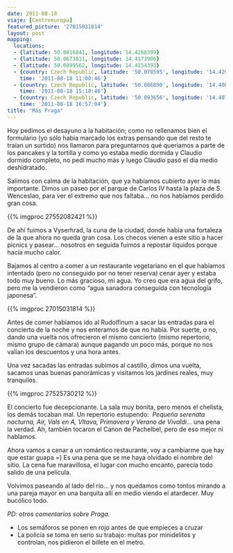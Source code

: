 ```yaml
---
date: 2011-08-18
viaje: [Centroeuropa]
featured_picture: '27015031814'
layout: post
mapping:
  locations:
  - {latitude: 50.0816841, longitude: 14.4268399}
  - {latitude: 50.0673811, longitude: 14.4173906}
  - {latitude: 50.0899562, longitude: 14.4154393}
  - {country: Czech Republic, latitude: '50.078595', longitude: '14.429903', place: Prague,
    time: '2011-08-18 11:00:46'}
  - {country: Czech Republic, latitude: '50.086890', longitude: '14.408693', place: Prague,
    time: '2011-08-18 15:18:46'}
  - {country: Czech Republic, latitude: '50.093656', longitude: '14.407445', place: Prague,
    time: '2011-08-18 16:57:04'}
title: "Más Praga"
---
```

Hoy pedimos el desayuno a la habitación; como no rellenamos bien el formulario (yo sólo había marcado los extras pensando que del resto te traían un surtido) nos llamaron para preguntarnos qué queríamos a parte de los pancakes y la tortilla y como yo estaba medio dormida y Claudio dormido completo, no pedí mucho más y luego Claudio pasó el día medio deshidratado.

Salimos con calma de la habitación, que ya habíamos cubierto ayer lo más importante. Dimos un paseo por el parque de Carlos IV hasta la plaza de S. Wenceslao, para ver el extremo que nos faltaba... no nos habíamos perdido gran cosa.

{{% imgproc 27552082421 %}}

De ahí fuimos a Vyserhrad, la cuna de la ciudad, donde había una fortaleza de la que ahora no queda gran cosa. Los checos vienen a este sitio a hacer picnics y pasear... nosotros en seguida fuimos a repostar líquidos porque hacía mucho calor.

Bajamos al centro a comer a un restaurante vegetariano en el que habíamos intentado (pero no conseguido por no tener reserva) cenar ayer y estaba todo muy bueno. Lo más gracioso, mi agua. Yo creo que era agua del grifo, pero me la vendieron como “agua sanadora conseguida con tecnología japonesa”.

{{% imgproc 27015031814 %}}

Antes de comer habíamos ido al Rudolfinum a sacar las entradas para el concierto de la noche y nos enteramos de que no había. Por suerte, o no, dando una vuelta nos ofrecieron el mismo concierto (mismo repertorio, mismo grupo de cámara) aunque pagando un poco más, porque no nos valían los descuentos y una hora antes.

Una vez sacadas las entradas subimos al castillo, dimos una vuelta, sacamos unas buenas panorámicas y visitamos los jardines reales, muy tranquilos.

{{% imgproc 27525730212 %}}

El concierto fue decepcionante. La sala muy bonita, pero menos el chelista, los demás tocaban mal. Un repertorio estupendo: <em> Pequeña serenata nocturna, Air, Vals en A, Vltava, Primavera y Verano de Vivaldi...</em> una pena la verdad. Ah, también tocaron el Canon de Pachelbel, pero de eso mejor ni hablamos.

Ahora vamos a cenar a un romántico restaurante, voy a cambiarme que hay que estar guapa =) Es una pena que se me haya olvidado el nombre del sitio. La cena fue maravillosa, el lugar con mucho encanto, parecía todo salido de una película.

Volvimos paseando al lado del río... y nos quedamos como tontos mirando a una pareja mayor en una barquita allí en medio viendo el atardecer. Muy bucólico todo.

*PD: otros comentarios sobre Praga.*

- Los semáforos se ponen en rojo antes de que empieces a cruzar
- La policía se toma en serio su trabajo: multas por minidelitos y controlan, nos pidieron el billete en el metro.